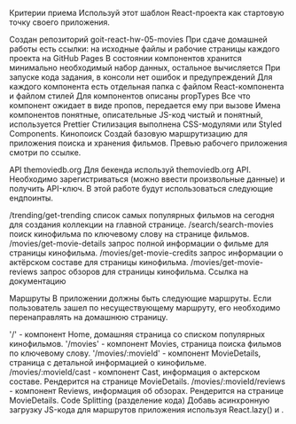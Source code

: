 Критерии приема Используй этот шаблон React-проекта как стартовую точку своего
приложения.

Создан репозиторий goit-react-hw-05-movies При сдаче домашней работы есть
ссылки: на исходные файлы и рабочие страницы каждого проекта на GitHub Pages В
состоянии компонентов хранится минимально необходимый набор данных, остальное
вычисляется При запуске кода задания, в консоли нет ошибок и предупреждений Для
каждого компонента есть отдельная папка с файлом React-компонента и файлом
стилей Для компонентов описаны propTypes Все что компонент ожидает в виде
пропов, передается ему при вызове Имена компонентов понятные, описательные
JS-код чистый и понятный, используется Prettier Стилизация выполнена
CSS-модулями или Styled Components. Кинопоиск Создай базовую маршрутизацию для
приложения поиска и хранения фильмов. Превью рабочего приложения смотри по
ссылке.

API themoviedb.org Для бекенда используй themoviedb.org API. Необходимо
зарегистриваться (можно ввести произвольные данные) и получить API-ключ. В этой
работе будут использоваться следующие ендпоинты.

/trending/get-trending список самых популярных фильмов на сегодня для создания
коллекции на главной странице. /search/search-movies поиск кинофильма по
ключевому слову на странице фильмов. /movies/get-movie-details запрос полной
информации о фильме для страницы кинофильма. /movies/get-movie-credits запрос
информации о актёрском составе для страницы кинофильма.
/movies/get-movie-reviews запрос обзоров для страницы кинофильма. Ссылка на
документацию

Маршруты В приложении должны быть следующие маршруты. Если пользователь зашел по
несуществующему маршруту, его необходимо перенаправлять на домашнюю страницу.

'/' - компонент Home, домашняя страница со списком популярных кинофильмов.
'/movies' - компонент Movies, страница поиска фильмов по ключевому слову.
'/movies/:movieId' - компонент MovieDetails, страница с детальной информацией о
кинофильме. /movies/:movieId/cast - компонент Cast, информация о актерском
составе. Рендерится на странице MovieDetails. /movies/:movieId/reviews -
компонент Reviews, информация об обзорах. Рендерится на странице MovieDetails.
Code Splitting (разделение кода) Добавь асинхронную загрузку JS-кода для
маршрутов приложения используя React.lazy() и <Suspense>.

